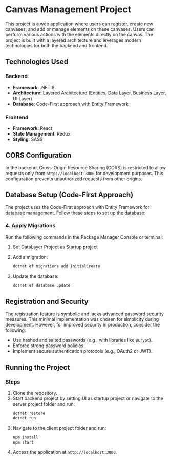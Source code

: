 # Canvas Management Project

This project is a web application where users can register, create new canvases, and add or manage elements on these canvases. Users can perform various actions with the elements directly on the canvas. The project is built with a layered architecture and leverages modern technologies for both the backend and frontend.

## Technologies Used

### Backend
- **Framework**: .NET 6
- **Architecture**: Layered Architecture (Entities, Data Layer, Business Layer, UI Layer)
- **Database**: Code-First approach with Entity Framework

### Frontend
- **Framework**: React
- **State Management**: Redux
- **Styling**: SASS

## CORS Configuration
In the backend, Cross-Origin Resource Sharing (CORS) is restricted to allow requests only from `http://localhost:3000` for development purposes. This configuration prevents unauthorized requests from other origins.

## Database Setup (Code-First Approach)

The project uses the Code-First approach with Entity Framework for database management. Follow these steps to set up the database:



### 4. Apply Migrations
Run the following commands in the Package Manager Console or terminal:

1. Set DataLayer Project as Startup project

2. Add a migration:
   ```bash
   dotnet ef migrations add InitialCreate
   ```

3. Update the database:
   ```bash
   dotnet ef database update
   ```

## Registration and Security
The registration feature is symbolic and lacks advanced password security measures. This minimal implementation was chosen for simplicity during development. However, for improved security in production, consider the following:
- Use hashed and salted passwords (e.g., with libraries like `BCrypt`).
- Enforce strong password policies.
- Implement secure authentication protocols (e.g., OAuth2 or JWT).


## Running the Project

### Steps
1. Clone the repository.
2. Start backend project by setting UI as startup project or navigate to the server project folder and run:
   ```bash
   dotnet restore
   dotnet run
   ```
3. Navigate to the client project folder and run:
   ```bash
   npm install
   npm start
   ```
4. Access the application at `http://localhost:3000`.

